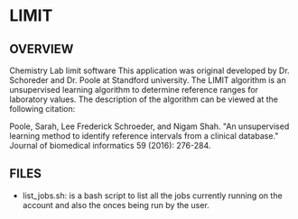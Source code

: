 # LIMIT

## OVERVIEW
Chemistry Lab limit software
This application was original developed by Dr. Schoreder and Dr. Poole at Standford university. The LIMIT algorithm is an unsupervised learning algorithm to determine reference ranges for laboratory values. The description of the algorithm can be viewed at the following citation:

Poole, Sarah, Lee Frederick Schroeder, and Nigam Shah. "An unsupervised learning method to identify reference intervals from a clinical database." Journal of biomedical informatics 59 (2016): 276-284. 
## FILES
* list_jobs.sh: is a bash script to list all the jobs currently running on the account and also the onces being run by the user.

# 
